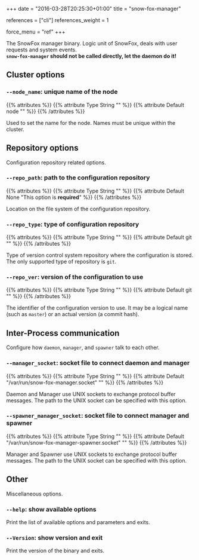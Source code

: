 +++
date = "2016-03-28T20:25:30+01:00"
title = "snow-fox-manager"

references = ["cli"]
references_weight = 1

force_menu = "ref"
+++

The SnowFox manager binary.
Logic unit of SnowFox, deals with user requests and system events.  
**`snow-fox-manager` should not be called directly, let the daemon do it!**
<!--more-->


Cluster options
---------------
### `--node_name`: unique name of the node
{{% attributes %}}
{{% attribute Type String "" %}}
{{% attribute Default node "" %}}
{{% /attributes %}}

Used to set the name for the node.
Names must be unique within the cluster.


Repository options
------------------
Configuration repository related options.


### `--repo_path`: path to the configuration repository
{{% attributes %}}
{{% attribute Type String "" %}}
{{% attribute Default None "This option is **required**" %}}
{{% /attributes %}}

Location on the file system of the configuration repository.


### `--repo_type`: type of configuration repository
{{% attributes %}}
{{% attribute Type String "" %}}
{{% attribute Default git "" %}}
{{% /attributes %}}

Type of version control system repository where the configuration is stored.
The only supported type of repository is `git`.


### `--repo_ver`: version of the configuration to use
{{% attributes %}}
{{% attribute Type String "" %}}
{{% attribute Default git "" %}}
{{% /attributes %}}

The identifier of the configuration version to use.
It may be a logical name (such as `master`) or an actual version
(a commit hash).


Inter-Process communication
---------------------------
Configure how `daemon`, `manager`, and `spawner` talk to each other.


### `--manager_socket`: socket file to connect daemon and manager
{{% attributes %}}
{{% attribute Type String "" %}}
{{% attribute Default "/var/run/snow-fox-manager.socket" "" %}}
{{% /attributes %}}

Daemon and Manager use UNIX sockets to exchange protocol buffer messages.
The path to the UNIX socket can be specified with this option.


### `--spawner_manager_socket`: socket file to connect manager and spawner
{{% attributes %}}
{{% attribute Type String "" %}}
{{% attribute Default "/var/run/snow-fox-manager-spawner.socket" "" %}}
{{% /attributes %}}

Manager and Spawner use UNIX sockets to exchange protocol buffer messages.
The path to the UNIX socket can be specified with this option.


Other
-----
Miscellaneous options.


### `--help`: show available options
Print the list of available options and parameters and exits.

### `--Version`: show version and exit
Print the version of the binary and exits.
